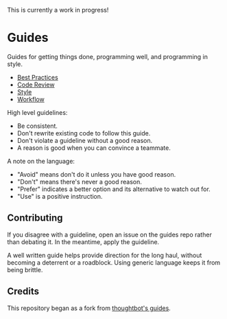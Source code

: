 This is currently a work in progress!

Guides
======

Guides for getting things done, programming well, and programming in style.

* [Best Practices](/best-practices)
* [Code Review](/code-review)
* [Style](/style)
* [Workflow](/workflow)

High level guidelines:

* Be consistent.
* Don't rewrite existing code to follow this guide.
* Don't violate a guideline without a good reason.
* A reason is good when you can convince a teammate.

A note on the language:

* "Avoid" means don't do it unless you have good reason.
* "Don't" means there's never a good reason.
* "Prefer" indicates a better option and its alternative to watch out for.
* "Use" is a positive instruction.


Contributing
------------

If you disagree with a guideline, open an issue on the guides repo rather than
debating it. In the meantime, apply the guideline.

A well written guide helps provide direction for the long haul, without becoming a deterrent or a roadblock. Using
generic language keeps it from being brittle. 

Credits
-------
This repository began as a fork from [thoughtbot's guides](https://github.com/thoughtbot/guides).

